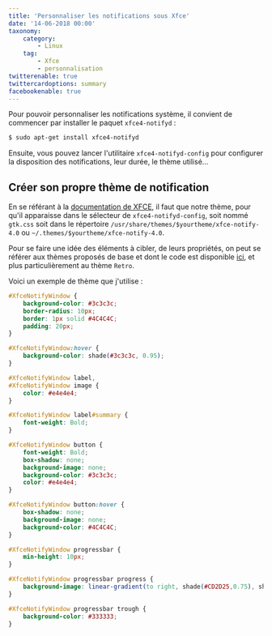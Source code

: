 ```yaml
---
title: 'Personnaliser les notifications sous Xfce'
date: '14-06-2018 00:00'
taxonomy:
    category:
        - Linux
    tag:
        - Xfce
        - personnalisation
twitterenable: true
twittercardoptions: summary
facebookenable: true
---
```


Pour pouvoir personnaliser les notifications système, il convient de commencer par installer le paquet `xfce4-notifyd`&nbsp;:

```bash
$ sudo apt-get install xfce4-notifyd
```

Ensuite, vous pouvez lancer l'utilitaire `xfce4-notifyd-config` pour configurer la disposition des notifications, leur durée, le thème utilisé...

## Créer son propre thème de notification

En se référant à la [documentation de XFCE](https://docs.xfce.org/apps/notifyd/theming), il faut que notre thème, pour qu'il apparaisse dans le sélecteur de `xfce4-notifyd-config`, soit nommé `gtk.css` soit dans le répertoire `/usr/share/themes/$yourtheme/xfce-notify-4.0` ou `~/.themes/$yourtheme/xfce-notify-4.0`.

Pour se faire une idée des éléments à cibler, de leurs propriétés, on peut se référer aux thèmes proposés de base et dont le code est disponible [ici](https://git.xfce.org/apps/xfce4-notifyd/tree/themes/gtk-3.20/), et plus particulièrement au thème `Retro`.

Voici un exemple de thème que j'utilise&nbsp;:

```css
#XfceNotifyWindow {
    background-color: #3c3c3c;
    border-radius: 10px;
    border: 1px solid #4C4C4C;
    padding: 20px;
}

#XfceNotifyWindow:hover {
    background-color: shade(#3c3c3c, 0.95);
}

#XfceNotifyWindow label,
#XfceNotifyWindow image {
    color: #e4e4e4;
}

#XfceNotifyWindow label#summary {
    font-weight: Bold;
}

#XfceNotifyWindow button {
    font-weight: Bold;
    box-shadow: none;
    background-image: none;
    background-color: #3c3c3c;
    color: #e4e4e4;
}

#XfceNotifyWindow button:hover {
    box-shadow: none;
    background-image: none;
    background-color: #4C4C4C;
}

#XfceNotifyWindow progressbar {
    min-height: 10px;
}

#XfceNotifyWindow progressbar progress {
    background-image: linear-gradient(to right, shade(#CD2D25,0.75), shade(#CD2D25,1));
}

#XfceNotifyWindow progressbar trough {
    background-color: #333333;
}
```
